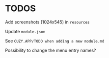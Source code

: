 TODOS
=====

Add screenshots (1024x545) in `resources`

Update `module.json`

See `CUZY.APP/TODO when adding a new module.md`

Possibility to change the menu entry names?
